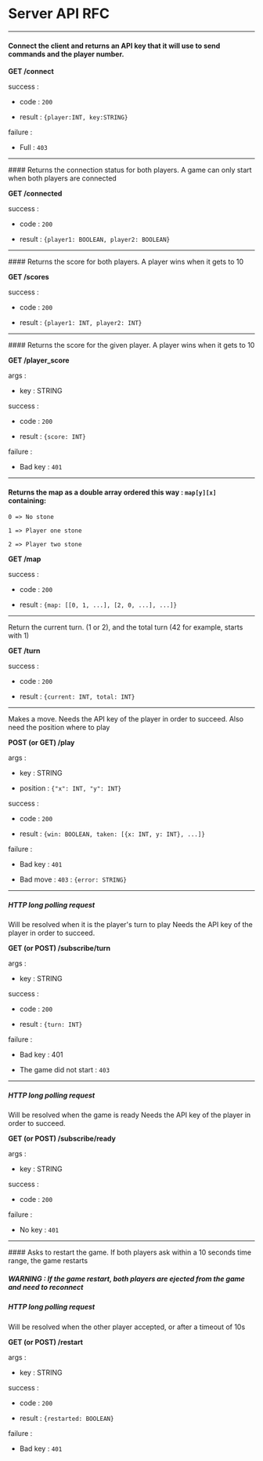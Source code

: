 # Server API RFC

----------

#### Connect the client and returns an API key that it will use to send commands and the player number.

**GET /connect**

success :

* code : `200`

* result : `{player:INT, key:STRING}`

failure :

* Full : `403`

----------

#### Returns the connection status for both players. A game can only start when both players are connected


**GET /connected**

success :

* code : `200`

* result : `{player1: BOOLEAN, player2: BOOLEAN}`


----------


#### Returns the score for both players. A player wins when it gets to 10


**GET /scores**

success :

* code : `200`

* result : `{player1: INT, player2: INT}`


----------

#### Returns the score for the given player. A player wins when it gets to 10


**GET /player_score**

args :

* key : STRING

success :

* code : `200`

* result : `{score: INT}`

failure :

* Bad key : `401`

----------


#### Returns the map as a double array ordered this way : `map[y][x]` containing:

```
0 => No stone

1 => Player one stone

2 => Player two stone
```


**GET /map**

success :

* code : `200`

* result : `{map: [[0, 1, ...], [2, 0, ...], ...]}`


----------

Return the current turn. (1 or 2), and the total turn (42 for example, starts with 1)


**GET /turn**

success :

* code : `200`

* result : `{current: INT, total: INT}`


----------

Makes a move. Needs the API key of the player in order to succeed.
Also need the position where to play


**POST (or GET) /play**

args :

* key : STRING

* position : `{"x": INT, "y": INT}`

success :

* code : `200`

* result : `{win: BOOLEAN, taken: [{x: INT, y: INT}, ...]}`

failure :

* Bad key : `401`

* Bad move : `403` : `{error: STRING}`


----------

##### HTTP long polling request

Will be resolved when it is the player's turn to play
Needs the API key of the player in order to succeed.


**GET (or POST) /subscribe/turn**

args :

* key : STRING

success :

* code : `200`

* result : `{turn: INT}`

failure :

* Bad key : 401

* The game did not start : `403`


----------

##### HTTP long polling request

Will be resolved when the game is ready
Needs the API key of the player in order to succeed.


**GET (or POST) /subscribe/ready**

args :

* key : STRING

success :

* code : `200`

failure :

* No key : `401`

----------

#### Asks to restart the game. If both players ask within a 10 seconds time range, the game restarts

##### WARNING : If the game restart, both players are ejected from the game and need to reconnect

##### HTTP long polling request

Will be resolved when the other player accepted, or after a timeout of 10s

**GET (or POST) /restart**

args :

* key : STRING

success :

* code : `200`

* result : `{restarted: BOOLEAN}`

failure :

* Bad key : `401`
